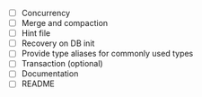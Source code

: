 - [ ] Concurrency
- [ ] Merge and compaction
- [ ] Hint file
- [ ] Recovery on DB init
- [ ] Provide type aliases for commonly used types
- [ ] Transaction (optional)
- [ ] Documentation
- [ ] README
